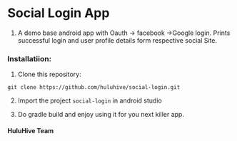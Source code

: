 # Social Login App

1. A demo base android app with Oauth  -> facebook  ->Google login. 
Prints successful login  and user profile details form respective social Site.

### Installatiion:
1. Clone this repository:
```
git clone https://github.com/huluhive/social-login.git
```
2. Import the project `social-login` in android studio

3. Do gradle build and enjoy using it for you next killer app.

#### HuluHive Team

